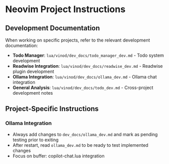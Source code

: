 # Neovim Project Instructions

## Development Documentation

When working on specific projects, refer to the relevant development documentation:

- **Todo Manager**: `lua/vinod/dev_docs/todo_manager_dev.md` - Todo system development
- **Readwise Integration**: `lua/vinod/dev_docs/readwise_dev.md` - Readwise plugin development  
- **Ollama Integration**: `lua/vinod/dev_docs/ollama_dev.md` - Ollama chat integration
- **General Analysis**: `lua/vinod/dev_docs/todo_dev.md` - Cross-project development notes

## Project-Specific Instructions

### Ollama Integration
- Always add changes to `dev_docs/ollama_dev.md` and mark as pending testing prior to exiting
- After restart, read `ollama_dev.md` to be ready to test implemented changes
- Focus on buffer: copilot-chat.lua integration
